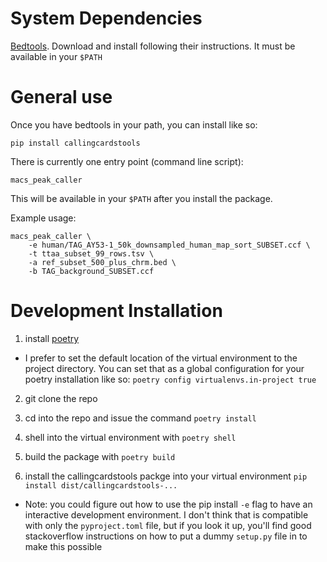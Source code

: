 # System Dependencies

[Bedtools](https://github.com/arq5x/bedtools2). 
Download and install following their instructions. It must be 
available in your `$PATH`

# General use

Once you have bedtools in your path, you can install like so:

```
pip install callingcardstools
```

There is currently one entry point (command line script):

```
macs_peak_caller
```

This will be available in your `$PATH` after you install the package.

Example usage:

```
macs_peak_caller \
    -e human/TAG_AY53-1_50k_downsampled_human_map_sort_SUBSET.ccf \
    -t ttaa_subset_99_rows.tsv \
    -a ref_subset_500_plus_chrm.bed \
    -b TAG_background_SUBSET.ccf
```

# Development Installation

1. install [poetry](https://python-poetry.org/)
  - I prefer to set the default location of the virtual environment to the 
  project directory. You can set that as a global configuration for your 
  poetry installation like so: `poetry config virtualenvs.in-project true`

2. git clone the repo

3. cd into the repo and issue the command `poetry install`

4. shell into the virtual environment with `poetry shell`

5. build the package with `poetry build`

6. install the callingcardstools packge into your virtual environment 
  `pip install dist/callingcardstools-...`
  - Note: you could figure out how to use the pip install `-e` flag to 
  have an interactive development environment. I don't think that is compatible 
  with only the `pyproject.toml` file, but if you look it up, you'll find good 
  stackoverflow instructions on how to put a dummy `setup.py` file in to make 
  this possible